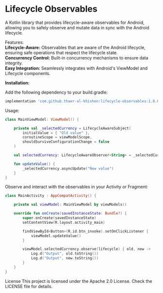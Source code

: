 # Lifecycle Observables
A Kotlin library that provides lifecycle-aware observables for Android, allowing you to safely observe and mutate data in sync with the Android lifecycle.

Features:</br>
<b>Lifecycle-Aware:</b> Observables that are aware of the Android lifecycle, ensuring safe operations that respect the lifecycle state.</br>
<b>Concurrency Control:</b> Built-in concurrency mechanisms to ensure data integrity.</br>
<b>Easy Integration:</b> Seamlessly integrates with Android's ViewModel and Lifecycle components.</br>

<b>Installation:</b></br>

Add the following dependency to your build.gradle:</br>
```groovy
implementation 'com.github.thaer-al-khishen:lifecycle-observables:1.0.0'
```
Usage:

```kotlin
class MainViewModel: ViewModel() {

    private val _selectedCurrency = LifecycleAwareSubject(
        initialValue = { "Old value" },
        coroutineScope = viewModelScope,
        shouldSurviveConfigurationChange = false
    )

    val selectedCurrency: LifecycleAwareObserver<String> = _selectedCurrency

    fun updateValue() {
        _selectedCurrency.asyncUpdate("New value")
    }
}
```

Observe and interact with the observables in your Activity or Fragment:
```kotlin
class MainActivity : AppCompatActivity() {

    private val viewModel: MainViewModel by viewModels()

    override fun onCreate(savedInstanceState: Bundle?) {
        super.onCreate(savedInstanceState)
        setContentView(R.layout.activity_main)

        findViewById<Button>(R.id.btn_invoke).setOnClickListener {
            viewModel.updateValue()
        }

        viewModel.selectedCurrency.observe(lifecycle) { old, new ->
            Log.d("Output", old.toString())
            Log.d("Output", new.toString())
        }
    }
}
```

License
This project is licensed under the Apache 2.0 License. Check the LICENSE file for details.
